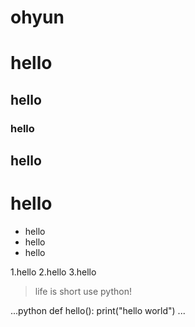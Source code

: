 # ohyun
# hello
## hello
### hello
## hello
# hello

* hello
* hello
* hello


1.hello
2.hello
3.hello

>life is short use python!


...python
def hello():
  print("hello world")
  ...
